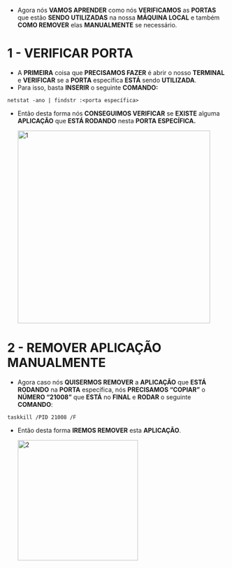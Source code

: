 - Agora nós **VAMOS APRENDER** como nós **VERIFICAMOS** as **PORTAS** que estão **SENDO UTILIZADAS** na nossa **MÁQUINA LOCAL** e também **COMO REMOVER** elas **MANUALMENTE** se necessário.

# 1 - VERIFICAR PORTA

- A **PRIMEIRA** coisa que **PRECISAMOS FAZER** é abrir o nosso **TERMINAL** e **VERIFICAR** se a **PORTA** específica **ESTÁ** sendo **UTILIZADA**.
- Para isso, basta **INSERIR** o seguinte **COMANDO:**

```
netstat -ano | findstr :<porta específica>
```

- Então desta forma nós **CONSEGUIMOS VERIFICAR** se **EXISTE** alguma **APLICAÇÃO** que **ESTÁ RODANDO** nesta **PORTA ESPECÍFICA.**

  <p>
    <img width="440" alt="1" src="https://github.com/rafaelsulimann/dev-pro-tips/assets/97992737/4232cb7f-4303-4c63-a996-05730be2b5fe">  
  </p>

# 2 - REMOVER APLICAÇÃO MANUALMENTE

- Agora caso nós **QUISERMOS REMOVER** a **APLICAÇÃO** que **ESTÁ RODANDO** na **PORTA** específica, nós **PRECISAMOS “COPIAR”** o **NÚMERO “21008”** que **ESTÁ** no **FINAL** e **RODAR** o seguinte **COMANDO**:

```
taskkill /PID 21008 /F
```

- Então desta forma **IREMOS REMOVER** esta **APLICAÇÃO**.

  <p>
    <img width="275" alt="2" src="https://github.com/rafaelsulimann/dev-pro-tips/assets/97992737/b88010a0-5d48-4dda-a042-82514c739db6">  
  </p>

